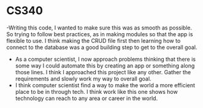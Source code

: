 # CS340
-Writing this code, I wanted to make sure this was as smooth as possible. So trying to follow best practices, as in making modules so that the app is flexible to use. I think making the CRUD file first then learning how to connect to the database was a good building step to get to the overall goal. 
- As a computer scientist, I now approach problems thinking that there is some way I could automate this by creating an app or something along those lines. I think I approached this project like any other. Gather the requirements and slowly work my way to overall goal. 
- I think computer scientist find a way to make the world a more efficient place to be in through tech. I think work like this one shows how technology can reach to any area or career in the world.
